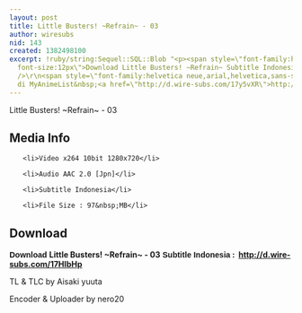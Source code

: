 ```yaml
---
layout: post
title: Little Busters! ~Refrain~ - 03
author: wiresubs
nid: 143
created: 1382498100
excerpt: !ruby/string:Sequel::SQL::Blob "<p><span style=\"font-family:helvetica neue,arial,helvetica,sans-serif;
  font-size:12px\">Download Little Busters! ~Refrain~ Subtitle Indonesia</span><br
  />\r\n<span style=\"font-family:helvetica neue,arial,helvetica,sans-serif; font-size:12px\">Preview
  di MyAnimeList&nbsp;<a href=\"http://d.wire-subs.com/17y5vXR\">http://d.wire-subs.com/17y5vXR</a></span></p>\r\n"
---
```

<p class="rtecenter">Little Busters! ~Refrain~ - 03</p>

<h2>Media Info</h2>

<ul>
	<li>Video x264 10bit 1280x720</li>
	<li>Audio AAC 2.0 [Jpn]</li>
	<li>Subtitle Indonesia</li>
	<li>File Size : 97&nbsp;MB</li>
</ul>

<h2>Download</h2>

<p><strong><span style="font-family:sans-serif,arial,verdana,trebuchet ms">Download&nbsp;</span>Little Busters! ~Refrain~ - 03</strong>&nbsp;<strong>​​<span style="font-family:sans-serif,arial,verdana,trebuchet ms">Subtitle Indonesia</span><strong>&nbsp;:&nbsp; <a href="http://d.wire-subs.com/17HIbHp">http://d.wire-subs.com/17HIbHp</a></strong></strong></p>

<p>TL &amp; TLC by Aisaki yuuta<br />
<span style="font-family:inherit">Encoder &amp; Uploader by nero20</span></p>
